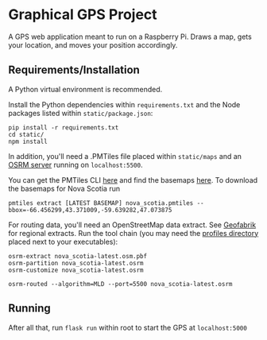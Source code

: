 # Graphical GPS Project

A GPS web application meant to run on a Raspberry Pi. Draws a map, gets your location, and moves your position accordingly.

## Requirements/Installation

A Python virtual environment is recommended.

Install the Python dependencies within `requirements.txt` and the Node packages listed within `static/package.json`:
```
pip install -r requirements.txt
cd static/
npm install
```

In addition, you'll need a .PMTiles file placed within `static/maps` and an [OSRM server](https://github.com/Project-OSRM/osrm-backend/releases) running on `localhost:5500`.

You can get the PMTiles CLI [here](https://github.com/protomaps/go-pmtiles) and find the basemaps [here](https://maps.protomaps.com/builds/).
To download the basemaps for Nova Scotia run
```
pmtiles extract [LATEST BASEMAP] nova_scotia.pmtiles --bbox=-66.456299,43.371009,-59.639282,47.073875
```

For routing data, you'll need an OpenStreetMap data extract. See [Geofabrik](http://download.geofabrik.de/) for regional extracts.
Run the tool chain (you may need the [profiles directory](https://github.com/Project-OSRM/osrm-backend/tree/master/profiles) placed next to your executables):
```
osrm-extract nova_scotia-latest.osm.pbf
osrm-partition nova_scotia-latest.osrm
osrm-customize nova_scotia-latest.osrm

osrm-routed --algorithm=MLD --port=5500 nova_scotia-latest.osrm
```

## Running

After all that, run `flask run` within root to start the GPS at `localhost:5000`
